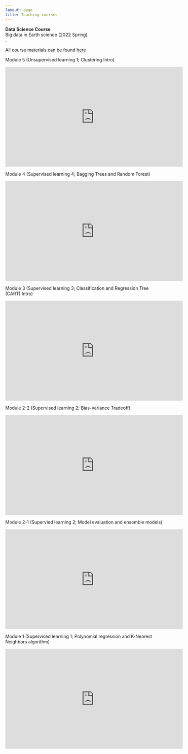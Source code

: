 ```yaml
---
layout: page
title: Teaching courses
---
```


__Data Science Course__<br/>
Big data in Earth science (2022 Spring)<br/>.

All course materials can be found [here](https://github.com/Hyunglok-Kim/Big_Data_in_Earth_Science)

Module 5 (Unsupervised learning 1;  Clustering Intro)
<p align="center">
<iframe width="560" height="315" src="https://www.youtube.com/embed/J7zK2p9jYfg" title="YouTube video player" frameborder="0" allow="accelerometer; autoplay; clipboard-write; encrypted-media; gyroscope; picture-in-picture" allowfullscreen></iframe>
</p>

Module 4 (Supervised learning 4;  Bagging Trees and Random Forest)
<p align="center">
<iframe width="560" height="315" src="https://www.youtube.com/embed/XeDZSvfZHcE" title="YouTube video player" frameborder="0" allow="accelerometer; autoplay; clipboard-write; encrypted-media; gyroscope; picture-in-picture" allowfullscreen></iframe>
</p>

Module 3 (Supervised learning 3; Classification and Regression Tree (CART) Intro)
<p align="center">
<iframe width="560" height="315" src="https://www.youtube.com/embed/_i4pcj9PCqA" title="YouTube video player" frameborder="0" allow="accelerometer; autoplay; clipboard-write; encrypted-media; gyroscope; picture-in-picture" allowfullscreen></iframe>
</p>

Module 2-2 (Supervised learning 2; Bias-variance Tradeoff)
<p align="center">
<iframe width="560" height="315" src="https://www.youtube.com/embed/lW3vnN40bNM" title="YouTube video player" frameborder="0" allow="accelerometer; autoplay; clipboard-write; encrypted-media; gyroscope; picture-in-picture" allowfullscreen></iframe>
</p>

Module 2-1 (Supervied learning 2; Model evaluation and ensemble models)
<p align="center">
<iframe width="560" height="315" src="https://www.youtube.com/embed/uWaRqxQmoo8" title="YouTube video player" frameborder="0" allow="accelerometer; autoplay; clipboard-write; encrypted-media; gyroscope; picture-in-picture" allowfullscreen></iframe>
</p>

Module 1 (Supervised learning 1; Polynomial regression and K-Nearest Neighbors algorithm)
<p align="center">
<iframe width="560" height="315" src="https://www.youtube.com/embed/04_hEsTFeUg" title="YouTube video player" frameborder="0" allow="accelerometer; autoplay; clipboard-write; encrypted-media; gyroscope; picture-in-picture" allowfullscreen></iframe>
</p>

